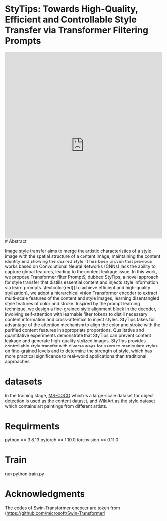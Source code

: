 # StyTips: Towards High-Quality, Efficient and Controllable Style Transfer via Transformer Filtering Prompts
<iframe src="https://docs.google.com/viewer?url=https://github.com/I2-Multimedia-Lab/StyTips/blob/main/network.pdf&embedded=true" style="width:100%; height:600px;" frameborder="0"></iframe>
# Abstract

Image style transfer aims to merge the artistic characteristics of a style image with the spatial structure of a content image, maintaining the content identity and showing the desired style. It has been proven that previous works based on Convolutional Neural Networks (CNNs) lack the ability to capture global features, leading to the content leakage issue. In this work, we propose Transformer fIlter PromptS, dubbed StyTips, a novel approach for style transfer that distills essential content and injects style information via learn prompts. \textcolor{red}{To achieve efficient and high-quality stylization}, we adopt a hierarchical vision Transformer encoder to extract multi-scale features of the content and style images, learning disentangled style features of color and stroke. Inspired by the prompt learning technique, we design a fine-grained style alignment block in the decoder, involving self-attention with learnable filter tokens to distill necessary content information and cross-attention to inject styles. StyTips takes full advantage of the attention mechanism to align the color and stroke with the purified content features in appropriate proportions. Qualitative and quantitative experiments demonstrate that StyTips can prevent content leakage and generate high-quality stylized images. StyTips provides controllable style transfer with diverse ways for users to manipulate styles on fine-grained levels and to determine the strength of style, which has more practical significance to real-world applications than traditional approaches.

# datasets

In the training stage, [MS-COCO](https://cocodataset.org/#download) which is a large-scale dataset for object detection is used as the content dataset, and [WikiArt](https://www.kaggle.com/c/painter-by-numbers) as the style dataset which contains art paintings from different artists.

# Requirments

python == 3.8.13  pytorch == 1.10.0  torchvision == 0.11.0

# Train

run python train.py

# Acknowledgments
The codes of Swin-Transformer encoder are token from (https://github.com/microsoft/Swin-Transformer)
